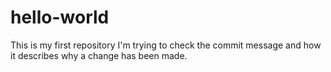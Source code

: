 # hello-world
This is my first repository
I'm trying to check the commit message and how it describes why a change has been made.
